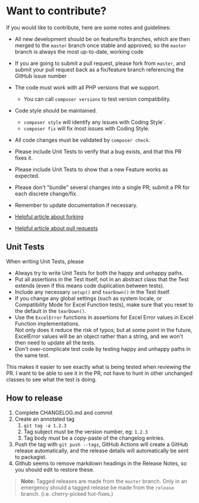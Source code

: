 # Want to contribute?

If you would like to contribute, here are some notes and guidelines:

- All new development should be on feature/fix branches, which are then merged to the `master` branch once stable and approved; so the `master` branch is always the most up-to-date, working code
- If you are going to submit a pull request, please fork from `master`, and submit your pull request back as a fix/feature branch referencing the GitHub issue number
- The code must work with all PHP versions that we support.
  - You can call `composer versions` to test version compatibility.
- Code style should be maintained.
  - `composer style` will identify any issues with Coding Style`.
  - `composer fix` will fix most issues with Coding Style.
- All code changes must be validated by `composer check`.
- Please include Unit Tests to verify that a bug exists, and that this PR fixes it.
- Please include Unit Tests to show that a new Feature works as expected.
- Please don't "bundle" several changes into a single PR; submit a PR for each discrete change/fix.
- Remember to update documentation if necessary.

- [Helpful article about forking](https://help.github.com/articles/fork-a-repo/ 'Forking a GitHub repository')
- [Helpful article about pull requests](https://help.github.com/articles/using-pull-requests/ 'Pull Requests')

## Unit Tests

When writing Unit Tests, please

- Always try to write Unit Tests for both the happy and unhappy paths.
- Put all assertions in the Test itself, not in an abstract class that the Test extends (even if this means code duplication between tests).
- Include any necessary `setup()` and `tearDown()` in the Test itself.
- If you change any global settings (such as system locale, or Compatibility Mode for Excel Function tests), make sure that you reset to the default in the `tearDown()`.
- Use the `ExcelError` functions in assertions for Excel Error values in Excel Function implementations.
  <br />Not only does it reduce the risk of typos; but at some point in the future, ExcelError values will be an object rather than a string, and we won't then need to update all the tests.
- Don't over-complicate test code by testing happy and unhappy paths in the same test.

This makes it easier to see exactly what is being tested when reviewing the PR. I want to be able to see it in the PR, not have to hunt in other unchanged classes to see what the test is doing.

## How to release

1. Complete CHANGELOG.md and commit
2. Create an annotated tag
   1. `git tag -a 1.2.3`
   2. Tag subject must be the version number, eg: `1.2.3`
   3. Tag body must be a copy-paste of the changelog entries.
3. Push the tag with `git push --tags`, GitHub Actions will create a GitHub release automatically, and the release details will automatically be sent to packagist.
4. Github seems to remove markdown headings in the Release Notes, so you should edit to restore these.

> **Note:** Tagged releases are made from the `master` branch. Only in an emergency should a tagged release be made from the `release` branch. (i.e. cherry-picked hot-fixes.)
